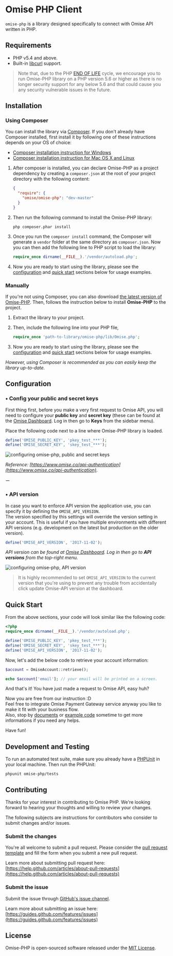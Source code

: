 # Omise PHP Client


`omise-php` is a library designed specifically to connect with Omise API written in PHP.

## Requirements

* PHP v5.4 and above.
* Built-in [libcurl](http://php.net/manual/en/book.curl.php) support.

> Note that, due to the PHP [END OF LIFE](http://php.net/supported-versions.php) cycle, we encourage you to run Omise-PHP library on a PHP version 5.6 or higher as there is no longer security support for any below 5.6 and that could cause you any security vulnerable issues in the future.

## Installation

### Using Composer

You can install the library via [Composer](https://getcomposer.org/). If you don't already have Composer installed, first install it by following one of these instructions depends on your OS of choice:

* [Composer installation instruction for Windows](https://getcomposer.org/doc/00-intro.md#installation-windows)
* [Composer installation instruction for Mac OS X and Linux](https://getcomposer.org/doc/00-intro.md#installation-linux-unix-osx)

1. After composer is installed, you can declare Omise-PHP as a project dependency by creating a `composer.json` at the root of your project directory with the following content:
    ```json
    {
      "require": {
        "omise/omise-php": "dev-master"
      }
    }
    ```

2. Then run the following command to install the Omise-PHP library:
    ```
    php composer.phar install
    ```

3. Once you run the `composer install` command, the Composer will generate a `vendor` folder at the same directory as `composer.json`.
    Now you can then add the following line to PHP script to load the library:

    ```php
    require_once dirname(__FILE__).'/vendor/autoload.php';
    ```

4. Now you are ready to start using the library, please see the [configuration](https://github.com/omise/omise-php#configuration) and [quick start](https://github.com/omise/omise-php#quick-start) sections below for usage examples.

### Manually

If you're not using Composer, you can also download [the latest version of Omise-PHP](https://github.com/omise/omise-php/archive/v2.11.2.zip).
Then, follows the instruction below to install **Omise-PHP** to the project.

1. Extract the library to your project.

2. Then, include the following line into your PHP file, 
    ```php
    require_once 'path-to-library/omise-php/lib/Omise.php';
    ```

3. Now you are ready to start using the library, please see the [configuration](https://github.com/omise/omise-php#configuration) and [quick start](https://github.com/omise/omise-php#quick-start) sections below for usage examples.

_However, using Composer is recommended as you can easily keep the library up-to-date._

## Configuration

### • Config your public and secret keys

First thing first, before you make a very first request to Omise API, you will need to configure your **public key** and **secret key** (these can be found at the [Omise Dashboard](https://dashboard.omise.co). Log in then go to **Keys** from the sidebar menu).

Place the following code next to a line where Omise-PHP library is loaded.

```php
define('OMISE_PUBLIC_KEY', 'pkey_test_***');
define('OMISE_SECRET_KEY', 'skey_test_***');
```

![configuring omise-php, public and secret keys](https://user-images.githubusercontent.com/2154669/54261954-9eed9e00-459f-11e9-96b1-747061640fab.png)

_Reference: [https://www.omise.co/api-authentication](https://www.omise.co/api-authentication)._

ー

### • API version

In case you want to enforce API version the application use, you can specify it by defining the `OMISE_API_VERSION`.  
The version specified by this settings will override the version setting in your account. This is useful if you have multiple environments with different API versions (e.g. development on the latest but production on the older version).

```php
define('OMISE_API_VERSION', '2017-11-02');
```

_API version can be found at [Omise Dashboard](https://dashboard.omise.co). Log in then go to **API versions** from the top-right menu._

![configuring omise-php, API version](https://cloud.githubusercontent.com/assets/2154669/24141410/ef0faf46-0e55-11e7-8e25-26e2a6fc403b.png)

> It is highly recommended to set `OMISE_API_VERSION` to the current version that you're using to prevent any trouble from accidentally click update Omise-API version at the dashboard.

## Quick Start

From the above sections, your code will look similar like the following code:

```php
<?php
require_once dirname(__FILE__).'/vendor/autoload.php';

define('OMISE_PUBLIC_KEY', 'pkey_test_***');
define('OMISE_SECRET_KEY', 'skey_test_***');
define('OMISE_API_VERSION', '2017-11-02');
```

Now, let's add the below code to retrieve your account information:

```php
$account = OmiseAccount::retrieve();

echo $account['email']; // your email will be printed on a screen.
```

And that's it! You have just made a request to Omise API, easy huh?

Now you are free from our instruction :D  
Feel free to integrate Omise Payment Gateway service anyway you like to make it fit with your business flow.  
Also, stop by [documents](https://www.omise.co/docs) or [example code](https://github.com/omise/examples/tree/master/php) sometime to get more informations if you need any helps.

Have fun!

## Development and Testing

To run an automated test suite, make sure you already have a [PHPUnit](https://phpunit.de) in your local machine.
Then run the PHPUnit:

```ssh
phpunit omise-php/tests
```

## Contributing

Thanks for your interest in contributing to Omise PHP. We're looking forward to hearing your thoughts and willing to review your changes.

The following subjects are instructions for contributors who consider to submit changes and/or issues.

### Submit the changes

You're all welcome to submit a pull request.
Please consider the [pull request template](https://github.com/omise/omise-php/blob/master/.github/PULL_REQUEST_TEMPLATE.md) and fill the form when you submit a new pull request.

Learn more about submitting pull request here: [https://help.github.com/articles/about-pull-requests](https://help.github.com/articles/about-pull-requests)

### Submit the issue

Submit the issue through [GitHub's issue channel](https://github.com/omise/omise-php/issues).

Learn more about submitting an issue here: [https://guides.github.com/features/issues](https://guides.github.com/features/issues)

## License

Omise-PHP is open-sourced software released under the [MIT License](https://opensource.org/licenses/MIT).
